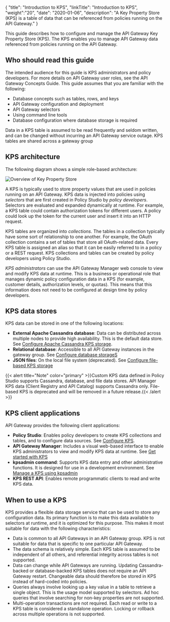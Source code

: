 {
"title": "Introduction to KPS",
"linkTitle": "Introduction to KPS",
"weight":"20",
"date": "2020-01-06",
"description": "A Key Property Store (KPS) is a table of data that can be referenced from policies running on the API Gateway."
}

This guide describes how to configure and manage the API Gateway Key Property Store (KPS). The KPS enables you to manage API Gateway data referenced from policies running on the API Gateway.

## Who should read this guide

The intended audience for this guide is KPS administrators and policy developers. For more details on API Gateway user roles, see the API Gateway Concepts Guide. This guide assumes that you are familiar with the following:

* Database concepts such as tables, rows, and keys
* API Gateway configuration and deployment
* API Gateway selectors
* Using command line tools
* Database configuration where database storage is required

Data in a KPS table is assumed to be read frequently and seldom written, and can be changed without incurring an API Gateway service outage. KPS tables are shared across a gateway group

## KPS architecture

The following diagram shows a simple role-based architecture:

![Overview of Key Property Store](/Images/APIGatewayKPSUserGuide/kps_architecture.png)

A KPS is typically used to store property values that are used in policies running on an API Gateway. KPS data is injected into policies using *selectors* that are first created in Policy Studio by *policy developers*. Selectors are evaluated and expanded dynamically at runtime. For example, a KPS table could contain authorization tokens for different users. A policy could look up the token for the current user and insert it into an HTTP request.

KPS tables are organized into *collections*. The tables in a collection typically have some sort of relationship to one another. For example, the OAuth collection contains a set of tables that store all OAuth-related data. Every KPS table is assigned an alias so that it can be easily referred to in a policy or a REST request. KPS collections and tables can be created by policy developers using Policy Studio.

*KPS administrators* can use the API Gateway Manager web console to view and modify KPS data at runtime. This is a business or operational role that manages dynamic policy configuration data in a KPS (for example, customer details, authorization levels, or quotas). This means that this information does not need to be configured at design time by policy developers.

## KPS data stores

KPS data can be stored in one of the following locations:

* **External Apache Cassandra database**: Data can be distributed across multiple nodes to provide high availability. This is the default data store. See [Configure Apache Cassandra KPS storage](/docs/apigtw_kpsguide/configure_database_storage/#configure-apache-cassandra-kps-storage).
* **Relational database**: Accessible to all API Gateway instances in the gateway group. See [Configure database storageS](/docs/apigtw_kpsguide/configure_database_storage/)
* **JSON files**: On the local file system (deprecated). See [Configure file-based KPS storage](/docs/apigtw_kpsguide/configure_database_storage/#configure-a-file-based-kps-collection)

{{< alert title="Note" color="primary" >}}Custom KPS data defined in Policy Studio supports Cassandra, database, and file data stores. API Manager KPS data (Client Registry and API Catalog) supports Cassandra only. File-based KPS is deprecated and will be removed in a future release.{{< /alert >}}

## KPS client applications

API Gateway provides the following client applications:

* **Policy Studio**: Enables policy developers to create KPS collections and tables, and to configure data sources. See [Configure KPS](/docs/apigtw_kpsguide/kps_configuration/).
* **API Gateway Manager**: Includes a visual web-based interface to enable KPS administrators to view and modify KPS data at runtime. See [Get started with KPS](/docs/apigtw_kpsguide/get_started/)
* **kpsadmin command**: Supports KPS data entry and other administrative functions. It is designed for use in a development environment. See [Manage a KPS using kpsadmin](5_How_to_use_the_kpsadmin_command.htm)
* **KPS REST API**: Enables remote programmatic clients to read and write KPS data.

## When to use a KPS

KPS provides a flexible data storage service that can be used to store any configuration data. Its primary function is to make this data available to selectors at runtime, and it is optimized for this purpose. This makes it most suitable for data with the following characteristics:

* Data is common to all API Gateways in an API Gateway group. KPS is not suitable for data that is specific to one particular API Gateway.
* The data schema is relatively simple. Each KPS table is assumed to be independent of all others, and referential integrity across tables is not supported.
* Data can change while API Gateways are running. Updating Cassandra-backed or database-backed KPS tables does not require an API Gateway restart. Changeable data should therefore be stored in KPS instead of hard-coded into policies.
* Queries always involve looking up a key value in a table to retrieve a single object. This is the usage model supported by selectors. Ad hoc queries that involve searching for non-key properties are not supported.
* Multi-operation transactions are not required. Each read or write to a KPS table is considered a standalone operation. Locking or rollback across multiple operations is not supported.
